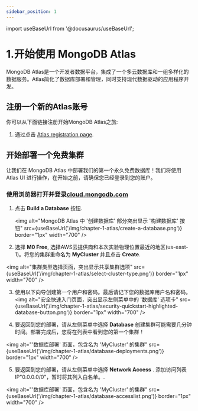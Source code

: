 ```yaml
---
sidebar_position: 1
---
```


import useBaseUrl from '@docusaurus/useBaseUrl';

# 1.开始使用 MongoDB Atlas

MongoDB Atlas是一个开发者数据平台，集成了一个多云数据库和一组多样化的数据服务。Atlas简化了数据库部署和管理，同时支持现代数据驱动的应用程序开发。

## 注册一个新的Atlas账号

你可以从下面链接注册开始MongoDB Atlas之旅:

1. 通过点击 [Atlas registration page](https://account.mongodb.com/account/register).

## 开始部署一个免费集群

让我们在 MongoDB Atlas 中部署我们的第一个永久免费数据库！我们将使用 Atlas UI 进行操作，在开始之前，请确保您已经登录到您的账户。

### 使用浏览器打开并登录[cloud.mongodb.com](https://cloud.mongodb.com/)

1. 点击 **Build a Database** 按钮.

    <img
        alt="MongoDB Atlas 中 '创建数据库' 部分突出显示 '构建数据库' 按钮"
        src={useBaseUrl('/img/chapter-1-atlas/create-a-database.png')}
        border="1px"
        width="700"
    />

2. 选择 **M0 Free**, 选择AWS云提供商和本次实验物理位置最近的地区(us-east-1)。将您的集群重命名为 **MyCluster** 并且点击 **Create**.

 <img
    alt="集群类型选择页面，突出显示共享集群选项"
    src={useBaseUrl('/img/chapter-1-atlas/select-cluster-type.png')}
    border="1px"
    width="700"
 />


3. 使用以下向导创建第一个用户和密码。最后请记下您的数据库用户名和密码。
    <img
        alt="安全快速入门页面，突出显示左侧菜单中的 '数据库' 选项卡"
        src={useBaseUrl('/img/chapter-1-atlas/security-quickstart-highlighted-database-button.png')}
        border="1px"
    width="700"
    />

4. 要返回到您的部署，请从左侧菜单中选择 **Database** 创建集群可能需要几分钟时间。部署完成后，您将在列表中看到您的第一个集群！

 <img
    alt="'数据库部署' 页面，包含名为 'MyCluster' 的集群"
    src={useBaseUrl('/img/chapter-1-atlas/database-deployments.png')}
    border="1px"
    width="700"
 />

5. 要返回到您的部署，请从左侧菜单中选择 **Network Access** .
添加访问列表 IP"0.0.0.0/0"，暂时将其列入白名单。.

 <img
    alt="'数据库部署' 页面，包含名为 'MyCluster' 的集群"
    src={useBaseUrl('/img/chapter-1-atlas/database-accesslist.png')}
    border="1px"
    width="700"
 />


<!--  
### CMD Setup

#### CLI Install
- Follow the docs:
https://www.mongodb.com/docs/atlas/cli/stable/install-atlas-cli/ 

- Run the setup command and follow on screen instructions:
```
> atlas setup --clusterName MyCluster  --username <USER> --password <PASSWORD> --accessListIp "0.0.0.0/0"
```
-->
